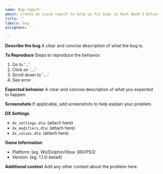 ```yaml
---
name: Bug report
about: Create an issue report to help us fix bugs in Rock Band 3 Deluxe
title: ''
labels: bug
assignees: ''

---
```


**Describe the bug**
A clear and concise description of what the bug is.

**To Reproduce**
Steps to reproduce the behavior:
1. Go to '...'
2. Click on '....'
3. Scroll down to '....'
4. See error

**Expected behavior**
A clear and concise description of what you expected to happen.

**Screenshots**
If applicable, add screenshots to help explain your problem.

**DX Settings**
- `dx_settings.dta`: (attach here)
- `dx_modifiers.dta`: (attach here)
- `dx_values.dta`: (attach here)

**Game Information**
 - Platform: [eg. Wii/Dolphin/Xbox 360/PS3/
 - Version: [eg. 1.1.0-beta4]

**Additional context**
Add any other context about the problem here.
